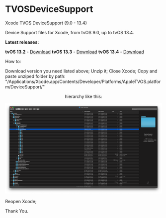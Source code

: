 # TVOSDeviceSupport

Xcode TVOS DeviceSupport (9.0 - 13.4)

Device Support files for Xcode, from tvOS 9.0, up to tvOS 13.4.

**Latest releases:**</br>

**tvOS 13.2** - [Download](https://github.com/filsv/TVOSDeviceSupport/raw/master/13.2.zip)
**tvOS 13.3** - [Download](https://github.com/filsv/TVOSDeviceSupport/raw/master/13.3.zip)
**tvOS 13.4** - [Download](https://github.com/filsv/TVOSDeviceSupport/raw/master/13.4.zip)

How to:

Download version you need listed above;
Unzip it;
Close Xcode;
Copy and paste unziped folder by path: "/Applications/Xcode.app/Contents/Developer/Platforms/AppleTVOS.platform/DeviceSupport/" 

<p align="center">hierarchy like this:</p>

![alt text](https://github.com/filsv/TVOSDeviceSupport/raw/master/Screen%20Shot%202019-08-02%20at%2015.23.57.png)

Reopen Xcode;

Thank You.
